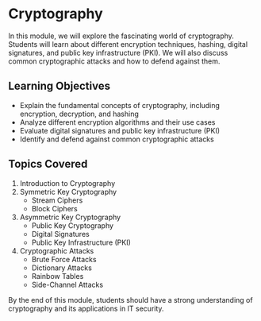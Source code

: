 # Cryptography

In this module, we will explore the fascinating world of cryptography. Students will learn about different encryption techniques, hashing, digital signatures, and public key infrastructure (PKI). We will also discuss common cryptographic attacks and how to defend against them.

## Learning Objectives

- Explain the fundamental concepts of cryptography, including encryption, decryption, and hashing
- Analyze different encryption algorithms and their use cases
- Evaluate digital signatures and public key infrastructure (PKI)
- Identify and defend against common cryptographic attacks

## Topics Covered

1. Introduction to Cryptography
1. Symmetric Key Cryptography
   - Stream Ciphers
   - Block Ciphers
1. Asymmetric Key Cryptography
   - Public Key Cryptography
   - Digital Signatures
   - Public Key Infrastructure (PKI)
1. Cryptographic Attacks
   - Brute Force Attacks
   - Dictionary Attacks
   - Rainbow Tables
   - Side-Channel Attacks

By the end of this module, students should have a strong understanding of cryptography and its applications in IT security.
